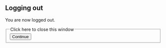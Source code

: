## Logging out

You are now logged out.

<form data-autosubmit="3">
  <fieldset>
    <legend>Click here to close this window</legend>
    <button type="submit">Continue</button>
  </fieldset>
</form>
